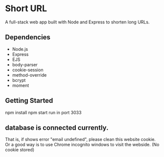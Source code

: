 # Short URL
A full-stack web app built with Node and Express to shorten long URLs.

## Dependencies
- Node.js
- Express
- EJS
- body-parser
- cookie-session
- method-override
- bcrypt
- moment

## Getting Started
npm install 
npm start
run in port 3033

## database is connected currently. 
That is, if shows error "email undefined", please clean this website cookie. 
Or a good way is to use Chrome incognito windows to visit the webside. (No cookie stored)

